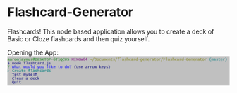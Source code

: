 # Flashcard-Generator
Flashcards! This node based application allows you to create a deck of Basic or Cloze flashcards and then quiz yourself.

Opening the App:
![Opening the App](./images/open.png?raw=true "Open")
